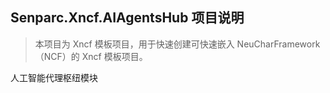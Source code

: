 ﻿## Senparc.Xncf.AIAgentsHub 项目说明

> 本项目为 Xncf 模板项目，用于快速创建可快速嵌入 NeuCharFramework（NCF）的 Xncf 模板项目。

人工智能代理枢纽模块